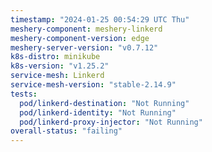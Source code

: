 ```yaml
---
timestamp: "2024-01-25 00:54:29 UTC Thu"
meshery-component: meshery-linkerd
meshery-component-version: edge
meshery-server-version: "v0.7.12"
k8s-distro: minikube
k8s-version: "v1.25.2"
service-mesh: Linkerd
service-mesh-version: "stable-2.14.9"
tests:
  pod/linkerd-destination: "Not Running"
  pod/linkerd-identity: "Not Running"
  pod/linkerd-proxy-injector: "Not Running"
overall-status: "failing"
---
```

